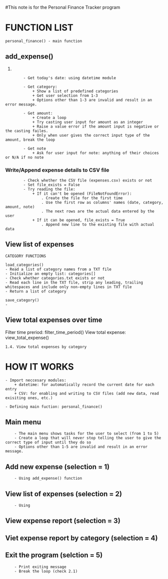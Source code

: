 #This note is for the Personal Finance Tracker program

# FUNCTION LIST

    personal_finance() - main function 

## add_expense()

1. 

            - Get today's date: using datetime module 

            - Get category: 
                + Show a list of predefined categories
                + Get user selection from 1-3
                + Options other than 1-3 are invalid and result in an error message. 

            - Get amount:
                + Create a loop
                + Try casting user input for amount as an integer
                + Raise a value error if the amount input is negative or the casting failes.
                + Only when user gives the correct input type of the amount, break the loop 

            - Get note
                + Ask for user input for note: anything of their choices or N/A if no note
            
### Write/Append expense details to CSV file

            - Check whether the CSV file (expenses.csv) exists or not
            - Set file_exists = False
            - Try reading the file:
                + If it can't be opened (FileNotFoundError): 
                    . Create the file for the first time
                    . Use the first row as columns' names (date, category, amount, note)
                    . The next rows are the actual data entered by the user
                + If it can be opened, file_exists = True 
                    . Append new line to the existing file with actual data 

## View list of expenses

    CATEGORY FUNCTIONS

    load_categories()
    - Read a list of category names from a TXT file
    - Initialize an empty list: categories[]
    - Check whether categories.txt exists or not
    - Read each line in the TXT file, strip any leading, trailing whitespaces and include only non-empty lines in TXT file
    - Return a list of category

    save_category()
    - 


## View total expenses over time

Filter time preriod: filter_time_period()
View total expense: view_total_expense()

    1.4. View total expenses by category

# HOW IT WORKS

    - Import neccesary modules: 
        + datetime: for automatically record the current date for each entry
        + CSV: for enabling and writing to CSV files (add new data, read exisiting ones, etc.) 

    - Defining main fuction: personal_finance()

## Main menu

        - The main menu shows tasks for the user to select (from 1 to 5)
        - Create a loop that will never stop telling the user to give the correct type of input until they do so 
        - Options other than 1-5 are invalid and result in an error message.

## Add new expense (selection = 1)

        - Using add_expense() function

## View list of expenses (selection = 2)

        - Using  

## View expense report (selection = 3)

## Viet expense report by category (selection = 4)

## Exit the program (selction = 5)

        - Print exiting message 
        - Break the loop (check 2.1)